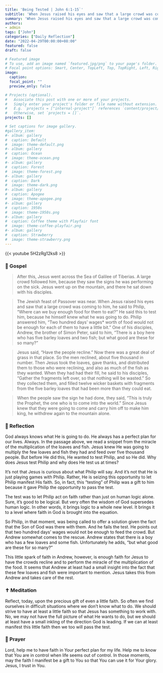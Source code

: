 ```yaml
---
title: 'Being Tested | John 6:1-15`'
subtitle: 'When Jesus raised his eyes and saw that a large crowd was coming to him, he said to Philip, “Where can we buy enough food for them to eat?” He said this to test him, because he himself knew what he was going to do.  John 6:5–6'
summary: 'When Jesus raised his eyes and saw that a large crowd was coming to him, he said to Philip, “Where can we buy enough food for them to eat?” He said this to test him, because he himself knew what he was going to do.  John 6:5–6'
authors:
- admin
tags: ["John"]
categories: ["Daily Reflection"]
date: "2022-04-29T00:00:00+08:00"
featured: false
draft: false

# Featured image
# To use, add an image named `featured.jpg/png` to your page's folder.
# Focal point options: Smart, Center, TopLeft, Top, TopRight, Left, Right, BottomLeft, Bottom, BottomRight
image:
  caption:
  focal_point: ""
  preview_only: false

# Projects (optional).
#   Associate this post with one or more of your projects.
#   Simply enter your project's folder or file name without extension.
#   E.g. `projects = ["internal-project"]` references `content/project/deep-learning/index.md`.
#   Otherwise, set `projects = []`.
projects: []

# Set captions for image gallery.
#gallery_item:
#- album: gallery
#  caption: Default
#  image: theme-default.png
#- album: gallery
#  caption: Ocean
#  image: theme-ocean.png
#- album: gallery
#  caption: Forest
#  image: theme-forest.png
#- album: gallery
#  caption: Dark
#  image: theme-dark.png
#- album: gallery
#  caption: Apogee
#  image: theme-apogee.png
#- album: gallery
#  caption: 1950s
#  image: theme-1950s.png
#- album: gallery
#  caption: Coffee theme with Playfair font
#  image: theme-coffee-playfair.png
#- album: gallery
#  caption: Strawberry
#  image: theme-strawberry.png
---
```


{{< youtube 5H2zRg12ks8 >}}

### :love_letter: Gospel
> After this, Jesus went across the Sea of Galilee of Tiberias. A large crowd followed him, because they saw the signs he was performing on the sick. Jesus went up on the mountain, and there he sat down with his disciples.

> The Jewish feast of Passover was near. When Jesus raised his eyes and saw that a large crowd was coming to him, he said to Philip, “Where can we buy enough food for them to eat?” He said this to test him, because he himself knew what he was going to do. Philip answered him, “Two hundred days’ wages* worth of food would not be enough for each of them to have a little bit.” One of his disciples, Andrew, the brother of Simon Peter, said to him, “There is a boy here who has five barley loaves and two fish; but what good are these for so many?”

> Jesus said, “Have the people recline.” Now there was a great deal of grass in that place. So the men reclined, about five thousand in number. Then Jesus took the loaves, gave thanks, and distributed them to those who were reclining, and also as much of the fish as they wanted. When they had had their fill, he said to his disciples, “Gather the fragments left over, so that nothing will be wasted.” So they collected them, and filled twelve wicker baskets with fragments from the five barley loaves that had been more than they could eat.

> When the people saw the sign he had done, they said, “This is truly the Prophet, the one who is to come into the world.” Since Jesus knew that they were going to come and carry him off to make him king, he withdrew again to the mountain alone.

### :speech_balloon: Reflection
God always knows what He is going to do.  He always has a perfect plan for our lives.  Always.  In the passage above, we read a snippet from the miracle of the multiplication of the loaves and fish.  Jesus knew He was going to multiply the few loaves and fish they had and feed over five thousand people.  But before He did this, He wanted to test Philip, and so He did.  Why does Jesus test Philip and why does He test us at times?

It’s not that Jesus is curious about what Philip will say.  And it’s not that He is just playing games with Philip.  Rather, He is seizing this opportunity to let Philip manifest His faith.  So, in fact, this “testing” of Philip was a gift to him because it gave Philip the opportunity to pass the test.

The test was to let Philip act on faith rather than just on human logic alone.  Sure, it’s good to be logical.  But very often the wisdom of God supersedes human logic.  In other words, it brings logic to a whole new level.  It brings it to a level where faith in God is brought into the equation.

So Philip, in that moment, was being called to offer a solution given the fact that the Son of God was there with them.  And he fails the test.  He points out that two hundred days’ wages would not be enough to feed the crowd.  But Andrew somewhat comes to the rescue.  Andrew states that there is a boy who has a few loaves and some fish.  Unfortunately he adds, “but what good are these for so many?”  

This little spark of faith in Andrew, however, is enough faith for Jesus to have the crowds recline and to perform the miracle of the multiplication of the food.  It seems that Andrew at least had a small insight into the fact that these few loaves and fish were important to mention.  Jesus takes this from Andrew and takes care of the rest.

### :latin_cross: Meditation
Reflect, today, upon the precious gift of even a little faith.  So often we find ourselves in difficult situations where we don’t know what to do.  We should strive to have at least a little faith so that Jesus has something to work with.  No, we may not have the full picture of what He wants to do, but we should at least have a small inkling of the direction God is leading. If we can at least manifest this little faith then we too will pass the test.

### :pray: Prayer
Lord, help me to have faith in Your perfect plan for my life.  Help me to know that You are in control when life seems out of control.  In those moments, may the faith I manifest be a gift to You so that You can use it for Your glory.  Jesus, I trust in You.
